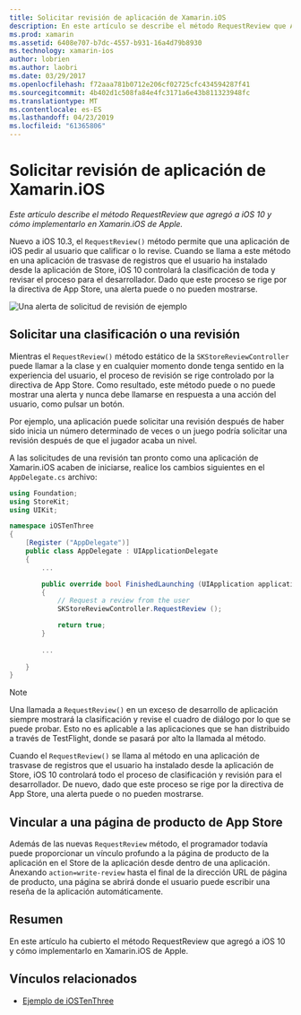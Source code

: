 ```yaml
---
title: Solicitar revisión de aplicación de Xamarin.iOS
description: En este artículo se describe el método RequestReview que Apple que se agregó a iOS 10 y se explica cómo se implementa en Xamarin.iOS.
ms.prod: xamarin
ms.assetid: 6408e707-b7dc-4557-b931-16a4d79b8930
ms.technology: xamarin-ios
author: lobrien
ms.author: laobri
ms.date: 03/29/2017
ms.openlocfilehash: f72aaa781b0712e206cf02725cfc434594287f41
ms.sourcegitcommit: 4b402d1c508fa84e4fc3171a6e43b811323948fc
ms.translationtype: MT
ms.contentlocale: es-ES
ms.lasthandoff: 04/23/2019
ms.locfileid: "61365806"
---
```

# <a name="request-app-review-in-xamarinios"></a>Solicitar revisión de aplicación de Xamarin.iOS

_Este artículo describe el método RequestReview que agregó a iOS 10 y cómo implementarlo en Xamarin.iOS de Apple._

Nuevo a iOS 10.3, el `RequestReview()` método permite que una aplicación de iOS pedir al usuario que calificar o lo revise. Cuando se llama a este método en una aplicación de trasvase de registros que el usuario ha instalado desde la aplicación de Store, iOS 10 controlará la clasificación de toda y revisar el proceso para el desarrollador. Dado que este proceso se rige por la directiva de App Store, una alerta puede o no pueden mostrarse.

![](request-app-review-images/review01.png "Una alerta de solicitud de revisión de ejemplo")

## <a name="requesting-a-rating-or-review"></a>Solicitar una clasificación o una revisión

Mientras el `RequestReview()` método estático de la `SKStoreReviewController` puede llamar a la clase y en cualquier momento donde tenga sentido en la experiencia del usuario, el proceso de revisión se rige controlado por la directiva de App Store. Como resultado, este método puede o no puede mostrar una alerta y nunca debe llamarse en respuesta a una acción del usuario, como pulsar un botón.

Por ejemplo, una aplicación puede solicitar una revisión después de haber sido inicia un número determinado de veces o un juego podría solicitar una revisión después de que el jugador acaba un nivel.

A las solicitudes de una revisión tan pronto como una aplicación de Xamarin.iOS acaben de iniciarse, realice los cambios siguientes en el `AppDelegate.cs` archivo:

```csharp
using Foundation;
using StoreKit;
using UIKit;

namespace iOSTenThree
{
    [Register ("AppDelegate")]
    public class AppDelegate : UIApplicationDelegate
    {
        ...

        public override bool FinishedLaunching (UIApplication application, NSDictionary launchOptions)
        {
            // Request a review from the user
            SKStoreReviewController.RequestReview ();

            return true;
        }
        
        ...
        
    }
}
```

> [!NOTE]
> Una llamada a `RequestReview()` en un exceso de desarrollo de aplicación siempre mostrará la clasificación y revise el cuadro de diálogo por lo que se puede probar. Esto no es aplicable a las aplicaciones que se han distribuido a través de TestFlight, donde se pasará por alto la llamada al método.

Cuando el `RequestReview()` se llama al método en una aplicación de trasvase de registros que el usuario ha instalado desde la aplicación de Store, iOS 10 controlará todo el proceso de clasificación y revisión para el desarrollador. De nuevo, dado que este proceso se rige por la directiva de App Store, una alerta puede o no pueden mostrarse.

## <a name="linking-to-an-app-store-product-page"></a>Vincular a una página de producto de App Store 

Además de las nuevas `RequestReview` método, el programador todavía puede proporcionar un vínculo profundo a la página de producto de la aplicación en el Store de la aplicación desde dentro de una aplicación. Anexando `action=write-review` hasta el final de la dirección URL de página de producto, una página se abrirá donde el usuario puede escribir una reseña de la aplicación automáticamente. 

## <a name="summary"></a>Resumen

En este artículo ha cubierto el método RequestReview que agregó a iOS 10 y cómo implementarlo en Xamarin.iOS de Apple.



## <a name="related-links"></a>Vínculos relacionados

- [Ejemplo de iOSTenThree](https://developer.xamarin.com/samples/ios/iOS10/iOSTenThree)
